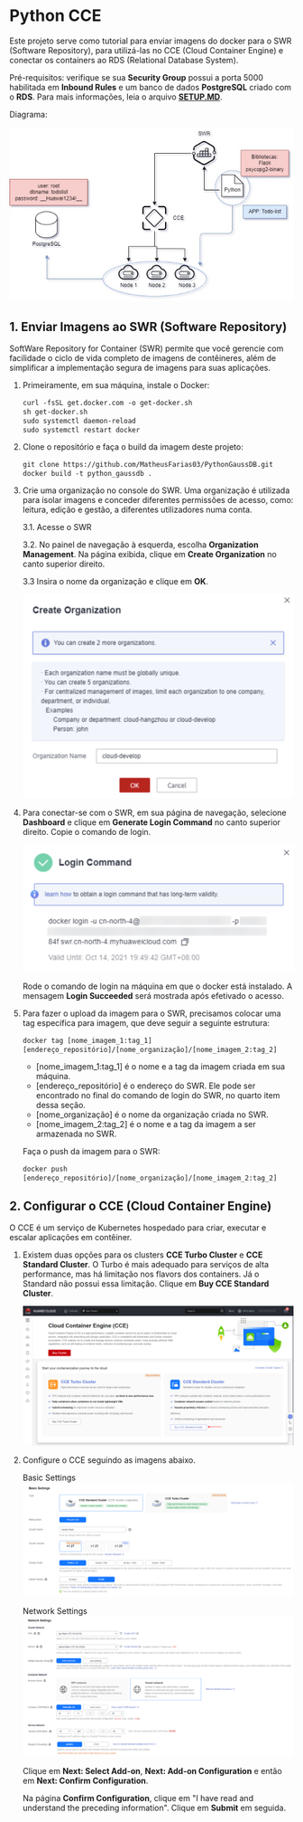 # Python CCE
Este projeto serve como tutorial para enviar imagens do docker para o SWR (Software Repository), para utilizá-las no CCE (Cloud Container Engine) e conectar os containers ao RDS (Relational Database System).

Pré-requisitos: verifique se sua __Security Group__ possui a porta 5000 habilitada em __Inbound Rules__ e um banco de dados __PostgreSQL__ criado com o __RDS__. Para mais informações, leia o arquivo [__SETUP.MD__](SETUP.md).

Diagrama:

![Diagrama](./images/FlaskCCEDiagram.jpg)

## 1. Enviar Imagens ao SWR (Software Repository)
SoftWare Repository for Container (SWR) permite que você gerencie com facilidade o ciclo de vida completo de imagens de contêineres, além de simplificar a implementação segura de imagens para suas aplicações.
1. Primeiramente, em sua máquina, instale o Docker:
    ```
    curl -fsSL get.docker.com -o get-docker.sh
    sh get-docker.sh
    sudo systemctl daemon-reload
    sudo systemctl restart docker
    ```

2. Clone o repositório e faça o build da imagem deste projeto:
    ```
    git clone https://github.com/MatheusFarias03/PythonGaussDB.git
    docker build -t python_gaussdb .
    ```

3. Crie uma organização no console do SWR. Uma organização é utilizada para isolar imagens e conceder diferentes permissões de acesso, como: leitura, edição e gestão, a diferentes utilizadores numa conta.
    
    3.1. Acesse o SWR
    
    3.2. No painel de navegação à esquerda, escolha __Organization Management__. Na página exibida, clique em __Create Organization__ no canto superior direito.

    3.3 Insira o nome da organização e clique em __OK__.

    ![Create Organization](images/CreateOrganization.png)

4. Para conectar-se com o SWR, em sua página de navegação, selecione __Dashboard__ e clique em __Generate Login Command__ no canto superior direito. Copie o comando de login.

    ![Login Command](images/LoginCommand.png)

    Rode o comando de login na máquina em que o docker está instalado. A mensagem __Login Succeeded__ será mostrada após efetivado o acesso.

5. Para fazer o upload da imagem para o SWR, precisamos colocar uma tag específica para imagem, que deve seguir a seguinte estrutura:
    ```
    docker tag [nome_imagem_1:tag_1] [endereço_repositório]/[nome_organização]/[nome_imagem_2:tag_2]
    ```
    * [nome_imagem_1:tag_1] é o nome e a tag da imagem criada em sua máquina.
    * [endereço_repositório] é o endereço do SWR. Ele pode ser encontrado no final do comando de login do SWR, no quarto item dessa seção. 
    * [nome_organização] é o nome da organização criada no SWR.
    * [nome_imagem_2:tag_2] é o nome e a tag da imagem a ser armazenada no SWR.

    Faça o push da imagem para o SWR:
    ```
    docker push [endereço_repositório]/[nome_organização]/[nome_imagem_2:tag_2]
    ```

## 2. Configurar o CCE (Cloud Container Engine)
O CCE é um serviço de Kubernetes hospedado para criar, executar e escalar aplicações em contêiner.

1. Existem duas opções para os clusters __CCE Turbo Cluster__ e __CCE Standard Cluster__. O Turbo é mais adequado para serviços de alta performance, mas há limitação nos flavors dos containers. Já o Standard não possui essa limitação. Clique em __Buy CCE Standard Cluster__.

    ![Select Standard](/images/SelectCCEStandard.PNG)

2. Configure o CCE seguindo as imagens abaixo.

    Basic Settings
    ![Basic Settings](./images/BasicSettingsCCE.PNG)

    Network Settings
    ![Network Settings](./images/NetworkSettings.PNG)

    Clique em __Next: Select Add-on__, __Next: Add-on Configuration__ e então em __Next: Confirm Configuration__.

    Na página __Confirm Configuration__, clique em "I have read and understand the preceding information". Clique em __Submit__ em seguida.